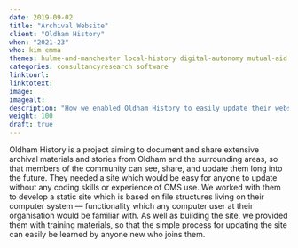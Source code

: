 ```yaml
---
date: 2019-09-02
title: "Archival Website"
client: "Oldham History"
when: "2021-23"
who: kim emma
themes: hulme-and-manchester local-history digital-autonomy mutual-aid
categories: consultancyresearch software
linktourl:
linktotext:
image:
imagealt:
description: "How we enabled Oldham History to easily update their website, with a static site build that enables any computer user in their organisation to make changes in an intuitive and user-friendly way."
weight: 100
draft: true
---
```


Oldham History is a project aiming to document and share extensive archival materials and stories from Oldham and the surrounding areas, so that members of the community can see, share, and update them long into the future. They needed a site which would be easy for anyone to update without any coding skills or experience of CMS use. We worked with them to develop a static site which is based on file structures living on their computer system — functionality which any computer user at their organisation would be familiar with. As well as building the site, we provided them with training materials, so that the simple process for updating the site can easily be learned by anyone new who joins them.
